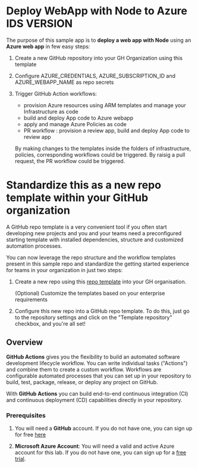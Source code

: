 # Deploy WebApp with Node to Azure IDS VERSION

The purpose of this sample app is to **deploy a web app with Node** using an **Azure web app** in few easy steps:

1. Create a new GitHub repository into your GH Organization using this template 
1. Configure AZURE_CREDENTIALS, AZURE_SUBSCRIPTION_ID and AZURE_WEBAPP_NAME as repo secrets
1. Trigger GitHub Action workflows:
    - provision Azure resources using ARM templates and manage your Infrastructure as code
    - build and deploy App code to Azure webapp
    - apply and manage Azure Policies as code
    - PR workflow : provision a review app, build and deploy App code to review app
   
   By making changes to the templates inside the folders of infrastructure,  policies, corresponding workflows could be triggered. By raisig a pull request, the PR workflow could be triggered.

# Standardize this as a new repo template within your GitHub organization

A GitHub repo template is a very convenient tool if you often start developing new projects and you and your teams need a preconfigured starting template with installed dependencies, structure and customized automation processes.

You can now leverage the repo structure and the workflow templates present in this sample repo and standardize the getting started experience for teams in your organization in just two steps: 

1. Create a new repo using this [repo template](https://github.com/Azure-Samples/node_express_app/generate) into your GH organisation. 

   (Optional) Customize the templates based on your enterprise requirements

2. Configure this new repo into a GitHub repo template. To do this, just go to the repository settings and click on the "Template repository" checkbox, and you're all set!




## Overview

**GitHub Actions** gives you the flexibility to build an automated software development lifecycle workflow. You can write individual tasks ("Actions") and combine them to create a custom workflow. Workflows are configurable automated processes that you can set up in your repository to build, test, package, release, or deploy any project on GitHub.

With **GitHub Actions** you can build end-to-end continuous integration (CI) and continuous deployment (CD) capabilities directly in your repository. 

### Prerequisites

1. You will need a **GitHub** account. If you do not have one, you can sign up for free [here](https://github.com/join)

1. **Microsoft Azure Account**: You will need a valid and active Azure account for this lab. If you do not have one, you can sign up for a [free trial](https://azure.microsoft.com/en-us/free/).
